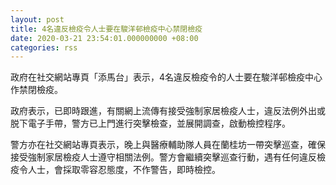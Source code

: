 ```yaml
---
layout: post
title: 4名違反檢疫令人士要在駿洋邨檢疫中心禁閉檢疫
date: 2020-03-21 23:54:01.000000000 +08:00
categories: rss
---
```


政府在社交網站專頁「添馬台」表示，4名違反檢疫令的人士要在駿洋邨檢疫中心作禁閉檢疫。

政府表示，已即時跟進，有關網上流傳有接受強制家居檢疫人士，違反法例外出或脱下電子手帶，警方已上門進行突擊檢查，並展開調查，啟動檢控程序。

警方亦在社交網站專頁表示，晚上與醫療輔助隊人員在蘭桂坊一帶突擊巡查，確保接受強制家居檢疫人士遵守相關法例。警方會繼續突擊巡查行動，遇有任何違反檢疫令人士，會採取零容忍態度，不作警告，即時檢控。

